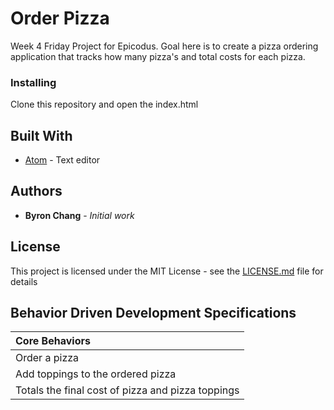# Order Pizza

Week 4 Friday Project for Epicodus. Goal here is to create a pizza ordering application that tracks how many pizza's and total costs for each pizza.

### Installing

Clone this repository and open the index.html

## Built With

* [Atom](https://atom.io/) - Text editor

## Authors

* **Byron Chang** - *Initial work*

## License

This project is licensed under the MIT License - see the [LICENSE.md](LICENSE.md) file for details

## Behavior Driven Development Specifications

| Core Behaviors |
| :---           |
| Order a pizza |
| Add toppings to the ordered pizza |
| Totals the final cost of pizza and pizza toppings |
